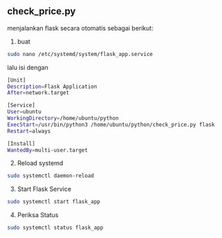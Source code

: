 ## check_price.py 
menjalankan flask secara otomatis sebagai berikut:
1. buat 
```sh
sudo nano /etc/systemd/system/flask_app.service
```
lalu isi dengan
```sh
[Unit]
Description=Flask Application
After=network.target

[Service]
User=ubuntu
WorkingDirectory=/home/ubuntu/python
ExecStart=/usr/bin/python3 /home/ubuntu/python/check_price.py flask
Restart=always

[Install]
WantedBy=multi-user.target
```
2. Reload systemd 
```sh
sudo systemctl daemon-reload
```
3. Start Flask Service 
```sh
sudo systemctl start flask_app
```
4. Periksa Status
```sh
sudo systemctl status flask_app
```